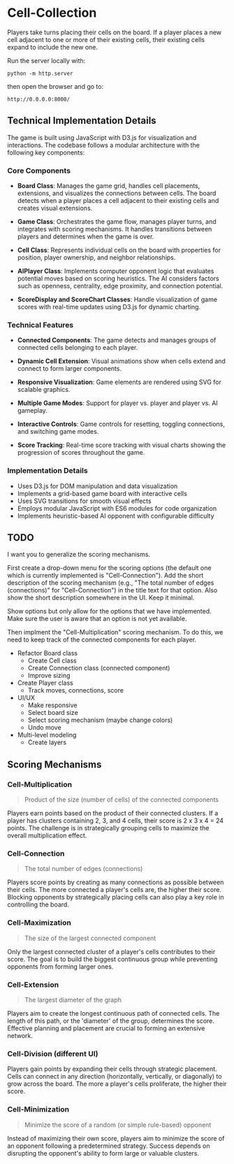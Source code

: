 # Cell-Collection

Players take turns placing their cells on the board. If a player places a new cell adjacent to one or more of their existing cells, their existing cells expand to include the new one.

Run the server locally with:
```
python -m http.server
```
then open the browser and go to:
```
http://0.0.0.0:8000/
```

## Technical Implementation Details

The game is built using JavaScript with D3.js for visualization and interactions. The codebase follows a modular architecture with the following key components:

### Core Components

- **Board Class**: Manages the game grid, handles cell placements, extensions, and visualizes the connections between cells. The board detects when a player places a cell adjacent to their existing cells and creates visual extensions.

- **Game Class**: Orchestrates the game flow, manages player turns, and integrates with scoring mechanisms. It handles transitions between players and determines when the game is over.

- **Cell Class**: Represents individual cells on the board with properties for position, player ownership, and neighbor relationships.

- **AIPlayer Class**: Implements computer opponent logic that evaluates potential moves based on scoring heuristics. The AI considers factors such as openness, centrality, edge proximity, and connection potential.

- **ScoreDisplay and ScoreChart Classes**: Handle visualization of game scores with real-time updates using D3.js for dynamic charting.

### Technical Features

- **Connected Components**: The game detects and manages groups of connected cells belonging to each player.

- **Dynamic Cell Extension**: Visual animations show when cells extend and connect to form larger components.

- **Responsive Visualization**: Game elements are rendered using SVG for scalable graphics.

- **Multiple Game Modes**: Support for player vs. player and player vs. AI gameplay.

- **Interactive Controls**: Game controls for resetting, toggling connections, and switching game modes.

- **Score Tracking**: Real-time score tracking with visual charts showing the progression of scores throughout the game.

### Implementation Details

- Uses D3.js for DOM manipulation and data visualization
- Implements a grid-based game board with interactive cells
- Uses SVG transitions for smooth visual effects
- Employs modular JavaScript with ES6 modules for code organization
- Implements heuristic-based AI opponent with configurable difficulty

## TODO


I want you to generalize the scoring mechanisms. 

First create a drop-down menu for the scoring options (the default one which is currently implemented is "Cell-Connection"). Add the short description of the scoring mechanism (e.g., "The total number of edges (connections)" for "Cell-Connection") in the title text for that option. Also show the short description somewhere in the UI. Keep it minimal. 

Show options but only allow for the options that we have implemented. Make sure the user is aware that an option is not yet available.  

Then implment the "Cell-Multiplication" scoring mechanism. To do this, we need to keep track of the connected components for each player. 

* Refactor Board class
    * Create Cell class
    * Create Connection class (connected component)
    * Improve sizing
* Create Player class
    * Track moves, connections, score
* UI/UX
    * Make responsive
    * Select board size
    * Select scoring mechanism (maybe change colors)
    * Undo move
* Multi-level modeling
    * Create layers

## Scoring Mechanisms

### Cell-Multiplication
> Product of the size (number of cells) of the connected components

Players earn points based on the product of their connected clusters. If a player has clusters containing 2, 3, and 4 cells, their score is 2 x 3 x 4 = 24 points. The challenge is in strategically grouping cells to maximize the overall multiplication effect.

### Cell-Connection
> The total number of edges (connections)

Players score points by creating as many connections as possible between their cells. The more connected a player's cells are, the higher their score. Blocking opponents by strategically placing cells can also play a key role in controlling the board.

### Cell-Maximization
> The size of the largest connected component

Only the largest connected cluster of a player's cells contributes to their score. The goal is to build the biggest continuous group while preventing opponents from forming larger ones.

### Cell-Extension
> The largest diameter of the graph

Players aim to create the longest continuous path of connected cells. The length of this path, or the 'diameter' of the group, determines the score. Effective planning and placement are crucial to forming an extensive network.

### Cell-Division (different UI)

Players gain points by expanding their cells through strategic placement. Cells can connect in any direction (horizontally, vertically, or diagonally) to grow across the board. The more a player's cells proliferate, the higher their score.

### Cell-Minimization
> Minimize the score of a random (or simple rule-based) opponent

Instead of maximizing their own score, players aim to minimize the score of an opponent following a predetermined strategy. Success depends on disrupting the opponent's ability to form large or valuable clusters.

